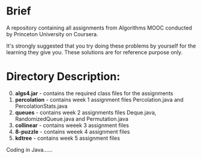 # Brief
A repository containing all assignments from Algorithms MOOC conducted by Princeton University on Coursera.

It's strongly suggested that you try doing these problems by yourself for the learning they give you. These solutions are for reference purpose only.

# Directory Description:
0. **algs4.jar** - contains the required class files for the assignments
1. **percolation** - contains week 1 assignment files Percolation.java and PercolationStats.java
2. **queues** - contains week 2 assignments files Deque.java, RandomizedQueue.java and Permutation.java
3. **collinear** - contains weeek 3 assignment files
4. **8-puzzle** - contains weeek 4 assignment files
5. **kdtree** - contains week 5 assignment files

Coding in Java......
